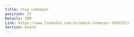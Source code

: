 ```yaml
---
title: Chip Lohmeyer
position: 27
Details: IBM
Link: https://www.linkedin.com/in/edwin-lohmeyer-9b92257/
Section: board
---
```


